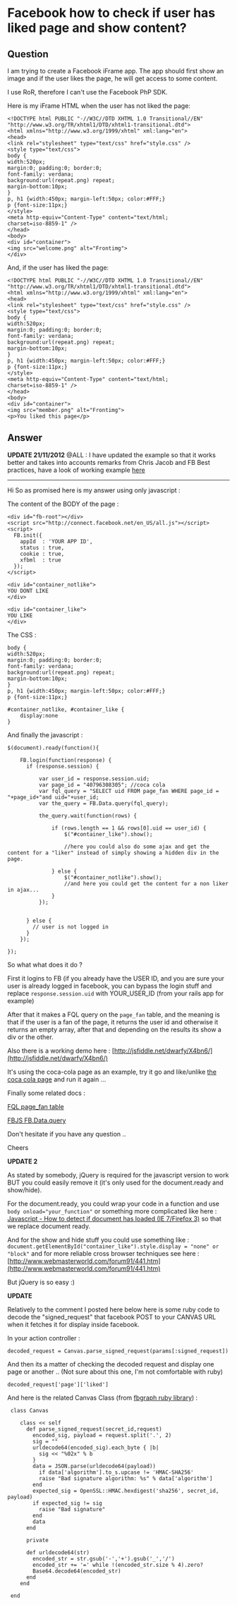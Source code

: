 
# Facebook how to check if user has liked page and show content?

## Question
        
I am trying to create a Facebook iFrame app. The app should first show an image and if the user likes the page, he will get access to some content.

I use RoR, therefore I can't use the Facebook PhP SDK.

Here is my iFrame HTML when the user has not liked the page:

    <!DOCTYPE html PUBLIC "-//W3C//DTD XHTML 1.0 Transitional//EN"
    "http://www.w3.org/TR/xhtml1/DTD/xhtml1-transitional.dtd">
    <html xmlns="http://www.w3.org/1999/xhtml" xml:lang="en">
    <head>
    <link rel="stylesheet" type="text/css" href="style.css" />
    <style type="text/css">
    body {
    width:520px;
    margin:0; padding:0; border:0;
    font-family: verdana;
    background:url(repeat.png) repeat;
    margin-bottom:10px;
    }
    p, h1 {width:450px; margin-left:50px; color:#FFF;}
    p {font-size:11px;}
    </style>
    <meta http-equiv="Content-Type" content="text/html;
    charset=iso-8859-1" />
    </head>
    <body>
    <div id="container">
    <img src="welcome.png" alt="Frontimg">
    </div>
    

And, if the user has liked the page:

    <!DOCTYPE html PUBLIC "-//W3C//DTD XHTML 1.0 Transitional//EN"
    "http://www.w3.org/TR/xhtml1/DTD/xhtml1-transitional.dtd">
    <html xmlns="http://www.w3.org/1999/xhtml" xml:lang="en">
    <head>
    <link rel="stylesheet" type="text/css" href="style.css" />
    <style type="text/css">
    body {
    width:520px;
    margin:0; padding:0; border:0;
    font-family: verdana;
    background:url(repeat.png) repeat;
    margin-bottom:10px;
    }
    p, h1 {width:450px; margin-left:50px; color:#FFF;}
    p {font-size:11px;}
    </style>
    <meta http-equiv="Content-Type" content="text/html;
    charset=iso-8859-1" />
    </head>
    <body>
    <div id="container">
    <img src="member.png" alt="Frontimg">
    <p>You liked this page</p>

## Answer
        
**UPDATE 21/11/2012** @ALL : I have updated the example so that it works better and takes into accounts remarks from Chris Jacob and FB Best practices, have a look of working example [here](http://jsfiddle.net/X4bn6/1042/)

* * *

Hi So as promised here is my answer using only javascript :

The content of the BODY of the page :

    <div id="fb-root"></div>
    <script src="http://connect.facebook.net/en_US/all.js"></script>
    <script>
      FB.init({
        appId  : 'YOUR APP ID',
        status : true, 
        cookie : true, 
        xfbml  : true  
      });
    </script>
    
    <div id="container_notlike">
    YOU DONT LIKE
    </div>
    
    <div id="container_like">
    YOU LIKE
    </div>
    

The CSS :

    body {
    width:520px;
    margin:0; padding:0; border:0;
    font-family: verdana;
    background:url(repeat.png) repeat;
    margin-bottom:10px;
    }
    p, h1 {width:450px; margin-left:50px; color:#FFF;}
    p {font-size:11px;}
    
    #container_notlike, #container_like {
        display:none
    }
    

And finally the javascript :

    $(document).ready(function(){
    
        FB.login(function(response) {
          if (response.session) {
    
              var user_id = response.session.uid;
              var page_id = "40796308305"; //coca cola
              var fql_query = "SELECT uid FROM page_fan WHERE page_id = "+page_id+"and uid="+user_id;
              var the_query = FB.Data.query(fql_query);
    
              the_query.wait(function(rows) {
    
                  if (rows.length == 1 && rows[0].uid == user_id) {
                      $("#container_like").show();
    
                      //here you could also do some ajax and get the content for a "liker" instead of simply showing a hidden div in the page.
    
                  } else {
                      $("#container_notlike").show();
                      //and here you could get the content for a non liker in ajax...
                  }
              });
    
    
          } else {
            // user is not logged in
          }
        });
    
    });
    

So what what does it do ?

First it logins to FB (if you already have the USER ID, and you are sure your user is already logged in facebook, you can bypass the login stuff and replace `response.session.uid` with YOUR\_USER\_ID (from your rails app for example)

After that it makes a FQL query on the `page_fan` table, and the meaning is that if the user is a fan of the page, it returns the user id and otherwise it returns an empty array, after that and depending on the results its show a div or the other.

Also there is a working demo here : [http://jsfiddle.net/dwarfy/X4bn6/](http://jsfiddle.net/dwarfy/X4bn6/)

It's using the coca-cola page as an example, try it go and like/unlike [the coca cola page](http://www.facebook.com/cocacola) and run it again ...

Finally some related docs :

[FQL page_fan table](http://developers.facebook.com/docs/reference/fql/page_fan/)

[FBJS FB.Data.query](http://developers.facebook.com/docs/reference/javascript/FB.Data.query/)

Don't hesitate if you have any question ..

Cheers

**UPDATE 2**

As stated by somebody, jQuery is required for the javascript version to work BUT you could easily remove it (it's only used for the document.ready and show/hide).

For the document.ready, you could wrap your code in a function and use `body onload="your_function"` or something more complicated like here : [Javascript - How to detect if document has loaded (IE 7/Firefox 3)](https://stackoverflow.com/questions/978740/javascript-how-to-detect-if-document-has-loaded-ie-7-firefox-3) so that we replace document ready.

And for the show and hide stuff you could use something like : `document.getElementById("container_like").style.display = "none" or "block"` and for more reliable cross browser techniques see here : [http://www.webmasterworld.com/forum91/441.htm](http://www.webmasterworld.com/forum91/441.htm)

But jQuery is so easy :)

**UPDATE**

Relatively to the comment I posted here below here is some ruby code to decode the "signed_request" that facebook POST to your CANVAS URL when it fetches it for display inside facebook.

In your action controller :

    decoded_request = Canvas.parse_signed_request(params[:signed_request])
    

And then its a matter of checking the decoded request and display one page or another .. (Not sure about this one, I'm not comfortable with ruby)

    decoded_request['page']['liked']
    

And here is the related Canvas Class (from [fbgraph ruby library](https://github.com/nsanta/fbgraph/)) :

     class Canvas
    
        class << self
          def parse_signed_request(secret_id,request)
            encoded_sig, payload = request.split('.', 2)
            sig = ""
            urldecode64(encoded_sig).each_byte { |b|
              sig << "%02x" % b
            }
            data = JSON.parse(urldecode64(payload))
              if data['algorithm'].to_s.upcase != 'HMAC-SHA256'
              raise "Bad signature algorithm: %s" % data['algorithm']
            end
            expected_sig = OpenSSL::HMAC.hexdigest('sha256', secret_id, payload)
            if expected_sig != sig
              raise "Bad signature"
            end
            data
          end
    
          private
    
          def urldecode64(str)
            encoded_str = str.gsub('-','+').gsub('_','/')
            encoded_str += '=' while !(encoded_str.size % 4).zero?
            Base64.decode64(encoded_str)
          end
        end  
    
     end
